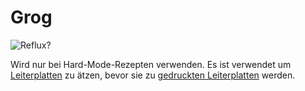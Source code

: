 # Grog

![Reflux?](oredict:opencomputers:materialAcid)

Wird nur bei Hard-Mode-Rezepten verwenden. Es ist verwendet um [Leiterplatten](circuitBoard.md) zu ätzen, bevor sie zu [gedruckten Leiterplatten](printedCircuitBoard.md) werden.
